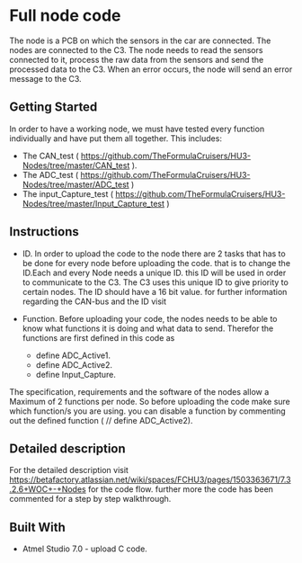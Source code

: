 # Full node code
 The node is a PCB on which the sensors in the car are connected. The nodes are connected to the C3.
The node needs to read the sensors connected to it, process the raw data from the sensors and send the processed data to the C3.
When an error occurs, the node will send an error message to the C3.


## Getting Started

In order to have a working node, we must have tested every function individually and have put them all together. 
This includes:
* The CAN_test ( https://github.com/TheFormulaCruisers/HU3-Nodes/tree/master/CAN_test ).
* The ADC_test ( https://github.com/TheFormulaCruisers/HU3-Nodes/tree/master/ADC_test )
* The input_Capture_test ( https://github.com/TheFormulaCruisers/HU3-Nodes/tree/master/Input_Capture_test )


## Instructions
* ID.
  In order to upload the code to the node there are 2 tasks that has to be done for every node before uploading the code. that is to change the ID.Each and every Node needs a unique ID. this ID will be used in order to communicate to the C3. The C3 uses this unique ID to give priority to certain nodes. The ID should have a 16 bit value. for further information regarding the CAN-bus and the ID visit 

* Function.
Before uploading your code, the nodes needs to be able to know what functions it is doing and what data to send. Therefor the functions are first defined in this code as 
  * define ADC_Active1.
  * define ADC_Active2.
  * define Input_Capture.

The specification, requirements and the software of the nodes allow a Maximum of 2 functions per node. So before uploading the code make sure which function/s you are using. you can disable a function by commenting out the defined function ( // define ADC_Active2).

## Detailed description
For the detailed description visit https://betafactory.atlassian.net/wiki/spaces/FCHU3/pages/1503363671/7.3.2.6+WOC+-+Nodes for the code flow. further more the code has been commented for a step by step walkthrough.

## Built With

* Atmel Studio 7.0 - upload C code.

